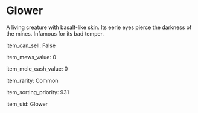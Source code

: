 # Glower

A living creature with basalt-like skin. Its eerie eyes pierce the darkness of the mines. Infamous for its bad temper.

item_can_sell: False

item_mews_value: 0

item_mole_cash_value: 0

item_rarity: Common

item_sorting_priority: 931

item_uid: Glower